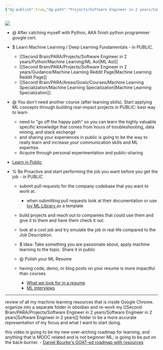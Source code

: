 ```yaml
---
{"dg-publish":true,"dg-path":"Projects/Software Engineer in 2 years/Complete AI & DS Mastery/Daniel Bourke ML Roadmap/Daniel Bourke ML Roadmap.md","permalink":"/projects/software-engineer-in-2-years/complete-ai-and-ds-mastery/daniel-bourke-ml-roadmap/daniel-bourke-ml-roadmap/"}
---
```




![](https://www.youtube.com/watch?v=Al4bwR--BgY)

- @ After catching myself with Python, AKA finish python programmer google cert.

- $ Learn Machine Learning / Deep Learning Fundamentals - in PUBLIC.
	- [[Second Brain/PARA/Projects/Software Engineer in 2 years/Python/Machine Learning/ML AoI\|ML AoI]]
	- [[Second Brain/PARA/Projects/Software Engineer in 2 years/Guidance/Machine Learning Reddit Page\|Machine Learning Reddit Page]]
	- [[Second Brain/PARA/Areas/Goals/Courses/Machine Learning Specialization/Machine Learning Specialization\|Machine Learning Specialization]]

- @ You don't need another course (after learning skills). Start applying ML concepts through building real-impact projects in PUBLIC: best way to learn
	- need to "go off the happy path" so you can learn the highly valuable specific knowledge that comes from hours of troubleshooting, data mining, and stack exchange
	- and sharing your experiences in public is going to be the way to really learn and increase your communication skills and ML expertise.
	- Acquire through personal experimentation and public-sharing
	
- [Learn in Public](https://www.swyx.io/learn-in-public)

- % Be Proactive and start performing the job you want before you get the job - in PUBLIC
	- submit pull requests for the company codebase that you want to work at.
		- when submitting pull requests look at their documentation or use [Ivy ML Library ](https://github.com/unifyai/unify) as a template
	- build projects and reach out to companies that could use them and give it to them and have them check it out. 
	- look at a cool job and try emulate the job in real life compared to the Job Description.

	- $ Idea: Take something you are passionate about, apply machine learning to the topic. Share it in public
	
  - @ Polish your ML Resume 
  - having code, demo, or blog posts on your resume is more impactful than courses
	  - [What we look for in a resume](https://huyenchip.com/2023/01/24/what-we-look-for-in-a-candidate.html) 
	  - [ML Interviews](https://huyenchip.com/ml-interviews-book/)

---
review of all my machine learning resources that is inside Google Chrome.
organize into a separate folder in obsidian and re-work my [[Second Brain/PARA/Projects/Software Engineer in 2 years/Software Engineer in 2 years\|Software Engineer in 2 years]] folder to be a more accurate
representation of my focus and what I want to start doing.

this video is going to be my new over-arching roadmap for learning, and anything that is MOOC related and is not beginner ML; is going to be put on the back-burner.
    - [Daniel Bourke's GOAT-ed roadmap with resources](https://youtu.be/Al4bwR--BgY?si=CorVTGl5azpOidw8)


